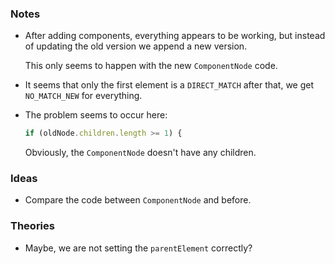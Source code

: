 ### Notes

-   After adding components, everything appears to be working, but instead of updating the old version we append a new version.

    This only seems to happen with the new `ComponentNode` code.

-   It seems that only the first element is a `DIRECT_MATCH` after that, we get `NO_MATCH_NEW` for everything.

-   The problem seems to occur here:

    ```js
    if (oldNode.children.length >= 1) {
    ```

    Obviously, the `ComponentNode` doesn't have any children.

### Ideas

-   Compare the code between `ComponentNode` and before.

### Theories

-   Maybe, we are not setting the `parentElement` correctly?

